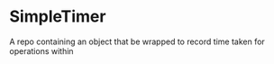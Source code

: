 # SimpleTimer
A repo containing an object that be wrapped to record time taken for operations within
